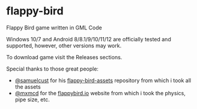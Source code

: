 # flappy-bird
Flappy Bird game written in GML Code 

Windows 10/7 and Android 8/8.1/9/10/11/12 are officially tested and supported, however, other versions may work.

To download game visit the Releases sections.

Special thanks to those great people:
- [@samuelcust](https://github.com/samuelcust) for his [flappy-bird-assets](https://github.com/samuelcust/flappy-bird-assets) repository from which i took all the assets
- [@mxmcd](https://twitter.com/mxmcd) for the [flappybird.io](https://flappybird.io) website from which i took the physics, pipe size, etc.
